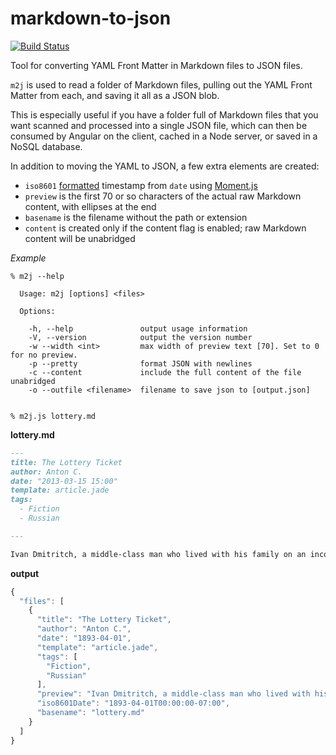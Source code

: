 # markdown-to-json

[![Build Status](https://travis-ci.org/scottstanfield/markdown-to-json.svg?branch=master)](https://travis-ci.org/scottstanfield/markdown-to-json)

Tool for converting YAML Front Matter in Markdown files to JSON files.

`m2j` is used to read a folder of Markdown files, pulling out the YAML
Front Matter from each, and saving it all as a JSON blob.

This is especially useful if you have a folder full of Markdown files
that you want scanned and processed into a single JSON file, which can
then be consumed by Angular on the client, cached in a Node server, or
saved in a NoSQL database.

In addition to moving the YAML to JSON, a few extra elements are created: 

-  `iso8601` [formatted][1] timestamp from `date` using [Moment.js][2]
-  `preview` is the first 70 or so characters of the actual raw Markdown content, with ellipses at the end
-  `basename` is the filename without the path or extension
-  `content` is created only if the content flag is enabled; raw Markdown content will be unabridged

_Example_

```
% m2j --help

  Usage: m2j [options] <files>

  Options:

    -h, --help               output usage information
    -V, --version            output the version number
    -w --width <int>         max width of preview text [70]. Set to 0 for no preview.
    -p --pretty              format JSON with newlines
    -c --content             include the full content of the file unabridged
    -o --outfile <filename>  filename to save json to [output.json]


% m2j.js lottery.md
```

**lottery.md**

```md
---
title: The Lottery Ticket
author: Anton C.
date: "2013-03-15 15:00"
template: article.jade
tags:
  - Fiction
  - Russian

---

Ivan Dmitritch, a middle-class man who lived with his family on an income of twelve hundred a year and was very well satisfied with his lot, sat down on the sofa after supper and began reading the newspaper. 

```

**output**

```js
{
  "files": [
    {
      "title": "The Lottery Ticket",
      "author": "Anton C.",
      "date": "1893-04-01",
      "template": "article.jade",
      "tags": [
        "Fiction",
        "Russian"
      ],
      "preview": "Ivan Dmitritch, a middle-class man who lived with his family on an …",
      "iso8601Date": "1893-04-01T00:00:00-07:00",
      "basename": "lottery.md"
    }
  ]
}
```


[1]: https://en.wikipedia.org/wiki/ISO_8601
[2]: http://momentjs.com/docs/#/parsing/string/
